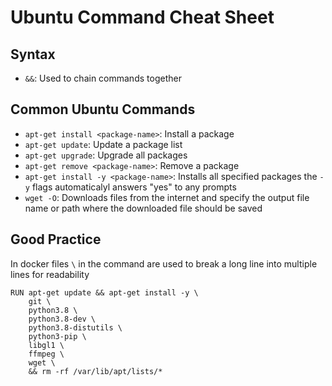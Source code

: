 # Ubuntu Command Cheat Sheet

## Syntax
- `&&`: Used to chain commands together

## Common Ubuntu Commands
- `apt-get install <package-name>`: Install a package
- `apt-get update`: Update a package list
- `apt-get upgrade`: Upgrade all packages  
- `apt-get remove <package-name>`: Remove a package 
- `apt-get install -y <package-name>`: Installs all specified packages the `-y` flags automaticalyl answers "yes" to any prompts
- `wget -O`: Downloads files from the internet and specify the output file name or path where the downloaded file should be saved 


## Good Practice
In docker files `\` in the command are used to break a long line into multiple lines for readability
```
RUN apt-get update && apt-get install -y \
    git \
    python3.8 \
    python3.8-dev \
    python3.8-distutils \
    python3-pip \
    libgl1 \
    ffmpeg \
    wget \
    && rm -rf /var/lib/apt/lists/*
```
